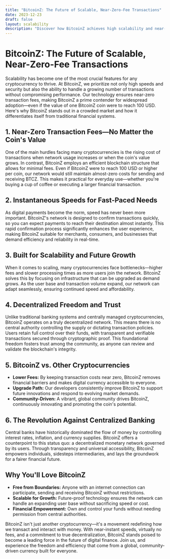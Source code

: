 ```yaml
---
title: "BitcoinZ: The Future of Scalable, Near-Zero-Fee Transactions"
date: 2023-12-23
draft: false
layout: scalability
description: "Discover how BitcoinZ achieves high scalability and near-zero transaction fees while maintaining true decentralization."
---
```


# BitcoinZ: The Future of Scalable, Near-Zero-Fee Transactions

Scalability has become one of the most crucial features for any cryptocurrency to thrive. At BitcoinZ, we prioritize not only high speeds and security but also the ability to handle a growing number of transactions without compromising performance. Our technology ensures near-zero transaction fees, making BitcoinZ a prime contender for widespread adoption—even if the value of one BitcoinZ coin were to reach 100 USD. Here's why BitcoinZ stands out in a crowded market and how it differentiates itself from traditional financial systems.

## 1. Near-Zero Transaction Fees—No Matter the Coin's Value

One of the main hurdles facing many cryptocurrencies is the rising cost of transactions when network usage increases or when the coin's value grows. In contrast, BitcoinZ employs an efficient blockchain structure that allows for minimal fees. Even if BitcoinZ were to reach 100 USD or higher per coin, our network would still maintain almost-zero costs for sending and receiving BTCZ. This makes it practical for everyday use—whether you're buying a cup of coffee or executing a larger financial transaction.

## 2. Instantaneous Speeds for Fast-Paced Needs

As digital payments become the norm, speed has never been more important. BitcoinZ's network is designed to confirm transactions quickly, so you can expect payments to reach their destination almost instantly. This rapid confirmation process significantly enhances the user experience, making BitcoinZ suitable for merchants, consumers, and businesses that demand efficiency and reliability in real-time.

## 3. Built for Scalability and Future Growth

When it comes to scaling, many cryptocurrencies face bottlenecks—higher fees and slower processing times as more users join the network. BitcoinZ solves this by focusing on infrastructure that can be upgraded as demand grows. As the user base and transaction volume expand, our network can adapt seamlessly, ensuring continued speed and affordability.

## 4. Decentralized Freedom and Trust

Unlike traditional banking systems and centrally managed cryptocurrencies, BitcoinZ operates on a truly decentralized network. This means there is no central authority controlling the supply or dictating transaction policies. Users retain full control over their funds, with transparent and verifiable transactions secured through cryptographic proof. This foundational freedom fosters trust among the community, as anyone can review and validate the blockchain's integrity.

## 5. BitcoinZ vs. Other Cryptocurrencies

- **Lower Fees:** By keeping transaction costs near zero, BitcoinZ removes financial barriers and makes digital currency accessible to everyone.  
- **Upgrade Path:** Our developers consistently improve BitcoinZ to support future innovations and respond to evolving market demands.  
- **Community-Driven:** A vibrant, global community drives BitcoinZ, continuously innovating and promoting the coin's potential.

## 6. The Revolution Against Centralized Banking

Central banks have historically dominated the flow of money by controlling interest rates, inflation, and currency supplies. BitcoinZ offers a counterpoint to this status quo: a decentralized monetary network governed by its users. Through transparency and universal accessibility, BitcoinZ empowers individuals, sidesteps intermediaries, and lays the groundwork for a fairer financial future.

## Why You'll Love BitcoinZ

- **Free from Boundaries:** Anyone with an internet connection can participate, sending and receiving BitcoinZ without restrictions.  
- **Scalable for Growth:** Future-proof technology ensures the network can handle an expanding user base without sacrificing speed or cost.  
- **Financial Empowerment:** Own and control your funds without needing permission from central authorities.

BitcoinZ isn't just another cryptocurrency—it's a movement redefining how we transact and interact with money. With near-instant speeds, virtually no fees, and a commitment to true decentralization, BitcoinZ stands poised to become a leading force in the future of digital finance. Join us, and experience the freedom and efficiency that come from a global, community-driven currency built for everyone.
